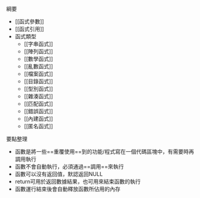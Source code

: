 綱要
- [[函式參數]]
- [[函式引用]]
- 函式類型
	* [[字串函式]]
	* [[陣列函式]]
	* [[數學函式]]
	* [[亂數函式]]
	* [[檔案函式]]
	* [[目錄函式]]
	* [[型別函式]]
	* [[雜湊函式]]
	* [[匹配函式]]
	* [[錯誤函式]]
	* [[內建函式]]
	* [[匿名函式]]

要點整理
- 函數是將一些==重覆使用==到的功能/程式寫在一個代碼區塊中，有需要時再調用執行
- 函數不會自動執行，必須通過==調用==來執行
- 函數可以沒有返回值，默認返回NULL
- return可用於返回數據結果，也可用來結束函數的執行
- 函數運行結束後會自動釋放函數所佔用的內存